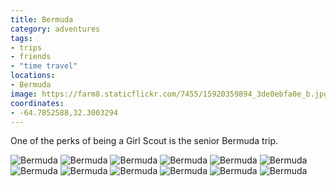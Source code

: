 ```yaml
---
title: Bermuda
category: adventures
tags:
- trips
- friends
- "time travel"
locations:
- Bermuda
image: https://farm8.staticflickr.com/7455/15920359894_3de0ebfa0e_b.jpg
coordinates:
- -64.7852588,32.3003294
---
```


One of the perks of being a Girl Scout is the senior Bermuda trip.

<div class="photos">

<img src="https://farm9.staticflickr.com/8563/16355458420_b7a3075928_b.jpg" class="img-half" alt="Bermuda">

<img src="https://farm8.staticflickr.com/7339/16357039757_44d9208746_b.jpg" class="img-half" alt="Bermuda">

<img src="https://farm8.staticflickr.com/7392/16355457540_439db478f9_b.jpg"  alt="Bermuda">

<img src="https://farm8.staticflickr.com/7451/16541229341_000754a8f5_b.jpg" class="img-half" alt="Bermuda">

<img src="https://farm8.staticflickr.com/7336/16356650709_b610c1e007_b.jpg" class="img-half" alt="Bermuda">

<img src="https://farm9.staticflickr.com/8595/15920361404_de70cc5f31_b.jpg"  alt="Bermuda">

<img src="https://farm9.staticflickr.com/8586/16356650019_cc3d6631e9_b.jpg" class="img-half" alt="Bermuda">

<img src="https://farm9.staticflickr.com/8632/16356649669_18121664de_b.jpg" class="img-half" alt="Bermuda">

<img src="https://farm8.staticflickr.com/7290/15922733863_7dee0bfb4d_b.jpg" class="img-half" alt="Bermuda">

<img src="https://farm8.staticflickr.com/7306/16542954175_6a08cf1cf1_b.jpg" class="img-half" alt="Bermuda">

<img src="https://farm8.staticflickr.com/7455/15920359894_3de0ebfa0e_b.jpg" class="img-half" alt="Bermuda">

<img src="https://farm8.staticflickr.com/7424/15922732823_e2b743e37e_b.jpg" class="img-half" alt="Bermuda">
</div>